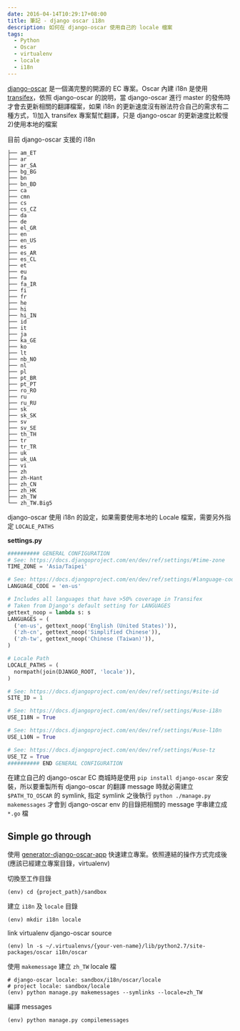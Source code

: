 ```yaml
---
date: 2016-04-14T10:29:17+08:00
title: 筆記 - django oscar i18n
description: 如何在 django-oscar 使用自己的 locale 檔案
tags:
  - Python
  - Oscar
  - virtualenv
  - locale
  - i18n
---
```


<!--more-->

[django-oscar](https://github.com/django-oscar/django-oscar) 是一個滿完整的開源的 EC 專案。Oscar 內建 i18n 是使用 [transifex](https://www.transifex.com/codeinthehole/django-oscar/)，依照 django-oscar 的說明，當 django-oscar 進行 master 的發佈時才會去更新相關的翻譯檔案，如果 i18n 的更新速度沒有辦法符合自己的需求有二種方式，1)加入 transifex 專案幫忙翻譯，只是 django-oscar 的更新速度比較慢 2)使用本地的檔案


目前 django-oscar 支援的 i18n

```shell
├── am_ET
├── ar
├── ar_SA
├── bg_BG
├── bn
├── bn_BD
├── ca
├── cmn
├── cs
├── cs_CZ
├── da
├── de
├── el_GR
├── en
├── en_US
├── es
├── es_AR
├── es_CL
├── et
├── eu
├── fa
├── fa_IR
├── fi
├── fr
├── he
├── hi
├── hi_IN
├── id
├── it
├── ja
├── ka_GE
├── ko
├── lt
├── nb_NO
├── nl
├── pl
├── pt_BR
├── pt_PT
├── ro_RO
├── ru
├── ru_RU
├── sk
├── sk_SK
├── sv
├── sv_SE
├── th_TH
├── tr
├── tr_TR
├── uk
├── uk_UA
├── vi
├── zh
├── zh-Hant
├── zh_CN
├── zh_HK
├── zh_TW
└── zh_TW.Big5
```

django-oscar 使用 i18n 的設定，如果需要使用本地的 Locale 檔案，需要另外指定 `LOCALE_PATHS`

__settings.py__

```python
########## GENERAL CONFIGURATION
# See: https://docs.djangoproject.com/en/dev/ref/settings/#time-zone
TIME_ZONE = 'Asia/Taipei'

# See: https://docs.djangoproject.com/en/dev/ref/settings/#language-code
LANGUAGE_CODE = 'en-us'

# Includes all languages that have >50% coverage in Transifex
# Taken from Django's default setting for LANGUAGES
gettext_noop = lambda s: s
LANGUAGES = (
  ('en-us', gettext_noop('English (United States)')),
  ('zh-cn', gettext_noop('Simplified Chinese')),
  ('zh-tw', gettext_noop('Chinese (Taiwan)')),
)

# Locale Path
LOCALE_PATHS = (
  normpath(join(DJANGO_ROOT, 'locale')),
)

# See: https://docs.djangoproject.com/en/dev/ref/settings/#site-id
SITE_ID = 1

# See: https://docs.djangoproject.com/en/dev/ref/settings/#use-i18n
USE_I18N = True

# See: https://docs.djangoproject.com/en/dev/ref/settings/#use-l10n
USE_L10N = True

# See: https://docs.djangoproject.com/en/dev/ref/settings/#use-tz
USE_TZ = True
########## END GENERAL CONFIGURATION
```

在建立自己的 django-oscar EC 商城時是使用 `pip install django-oscar` 來安裝，所以要重製所有 django-oscar 的翻譯 message 時就必需建立 `$PATH_TO_OSCAR` 的 symlink, 指定 symlink 之後執行 `python ./manage.py makemessages` 才會到 django-oscar env 的目錄把相關的 message 字串建立成 `*.go` 檔

## Simple go through

使用 [generator-django-oscar-app](https://github.com/cage1016/generator-django-oscar-app) 快速建立專案。依照連結的操作方式完成後(應該已經建立專案目錄，virtualenv)

切換至工作目錄

```shell
(env) cd {project_path}/sandbox
```

建立 `i18n` 及 `locale` 目錄

```shell
(env) mkdir i18n locale
```

link virtualenv django-oscar source

```shell
(env) ln -s ~/.virtualenvs/{your-ven-name}/lib/python2.7/site-packages/oscar i18n/oscar
```

使用 `makemessage` 建立 `zh_TW` locale 檔

```shell
# django-oscar locale: sandbox/i18n/oscar/locale
# project locale: sandbox/locale
(env) python manage.py makemessages --symlinks --locale=zh_TW
```

編譯 messages

```shell
(env) python manage.py compilemessages
```
